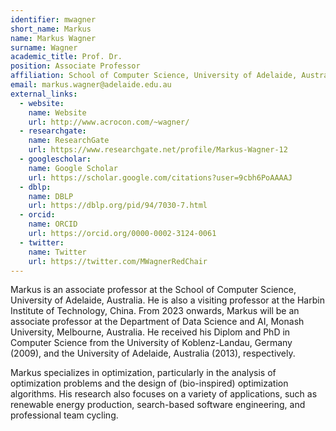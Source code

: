 ```yaml
---
identifier: mwagner
short_name: Markus
name: Markus Wagner
surname: Wagner
academic_title: Prof. Dr.
position: Associate Professor
affiliation: School of Computer Science, University of Adelaide, Australia
email: markus.wagner@adelaide.edu.au
external_links:
  - website:
    name: Website
    url: http://www.acrocon.com/~wagner/
  - researchgate:
    name: ResearchGate
    url: https://www.researchgate.net/profile/Markus-Wagner-12
  - googlescholar:
    name: Google Scholar
    url: https://scholar.google.com/citations?user=9cbh6PoAAAAJ
  - dblp:
    name: DBLP
    url: https://dblp.org/pid/94/7030-7.html
  - orcid:
    name: ORCID
    url: https://orcid.org/0000-0002-3124-0061
  - twitter:
    name: Twitter
    url: https://twitter.com/MWagnerRedChair
---
```

Markus is an associate professor at the School of Computer Science, University of Adelaide, Australia. He is also a visiting professor at the Harbin Institute of Technology, China. From 2023 onwards, Markus will be an associate professor at the Department of Data Science and AI, Monash University, Melbourne, Australia. He received his Diplom and PhD in Computer Science from the University of Koblenz-Landau, Germany (2009), and the University of Adelaide, Australia (2013), respectively.

Markus specializes in optimization, particularly in the analysis of optimization problems and the design of (bio-inspired) optimization algorithms. His research also focuses on a variety of applications, such as renewable energy production, search-based software engineering, and professional team cycling.
